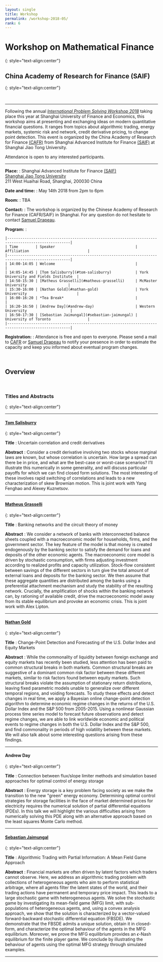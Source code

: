 ```yaml
---
layout: single
title: Workshop
permalink: /workshop-2018-05/
rank: 6
---
```

<style>
.flex-container {
  padding: 0;
  margin: 0;
  list-style: none;
  
  display: -webkit-box;
  display: -moz-box;
  display: -ms-flexbox;
  display: -webkit-flex;
  display: flex;
  
  -webkit-flex-flow: row wrap;
  justify-content: space-around;
  align-items: center;
}
.flex-item {
  padding: 0px;
  width: 20%;
  margin-top: 0px;
  
  text-align: center;
}
</style>




# Workshop on Mathematical Finance
{: style="text-align:center"}

## China Academy of Research for Finance (SAIF)
{: style="text-align:center"}

<br>
  
-----

Following the annual [*International Problem Solving Workshop 2018*](http://math.shufe.edu.cn/52/2b/c4144a86571/page.htm) taking place this year at Shanghai University of Finance and Economics, this workshop aims at presenting and exchanging ideas on modern quantitative financial questions.
It ranges from topics about algorithmic trading, energy markets, systemic risk and network, credit derivative pricing, to change point detection.
This event is organized by the China Academy of Research for Finance [(CAFR)](http://en.cafr.cn/About/Index.aspx) from Shanghai Advanced Institute for Finance [(SAIF)](http://en.saif.sjtu.edu.cn/) at Shanghai Jiao Tong University.

Attendance is open to any interested participants.






-----

**Place:** 
:   Shanghai Advanced Institute for Finance [(SAIF)](http://http://saif.sjtu.edu.cn/en)    
    [Shanghai Jiao Tong University](http://www.sjtu.edu.cn/)  
    211 West Huaihai Road, Shanghai, 200030 China

**Date and time:**
:   May 14th 2018 from 2pm to 6pm

**Room:**
:   TBA

**Contact:**
:   The workshop is organized by the Chinese Academy of Research for Finance (CAFR/SAIF) in Shanghai. For any question do not hesitate to contact [Samuel Drapeau](mailto:sdrapeau@saif.sjtu.edu.cn).

**Program:**
:      

    |---------------------------------------------------------------------------------------------------|
    | Time        | Speaker                                     | Affiliation                           |
    |---------------------------------------------------------------------------------------------------|
    | 14:00-14:05 | Welcome                                     |                                       |
    | 14:05-14:45 | [Tom Salisburry](#tom-salisburry)           | York University and Fields Institute  |
    | 14:50-15:30 | [Matheus Grasselli](#matheus-grasselli)     | McMaster University                   |
    | 15:30-16:00 | [Nathan Gold](#nathan-gold)                 | York University                       |
    | 16:00-16:20 | *Tea Break*                                 |                                       |
    | 16:20-16:50 | [Andrew Day](#andrew-day)                   | Western University                    |
    | 16:50-17:30 | [Sebastian Jaimungal](#sebastian-jaimungal) | University of Toronto                 |
    |---------------------------------------------------------------------------------------------------|


**Registration:**
:   Attendance is free and open to everyone. Please send a mail to [CAFR](mailto:cafr@saif.sjtu.edu.cn) or [Samuel Drapeau](mailto:sdrapeau@saif.sjtu.edu.cn) to notify your presence in order to estimate the capacity and keep you informed about eventual program changes.

<br>

## Overview



<br>

### Titles and Abstracts
{: style="text-align:center"}

-----

#### [Tom Salisburry](http://www.math.yorku.ca/~salt/)
{: style="text-align:center"}

**Title**
:    Uncertain correlation and credit derivatives

**Abstract**
:    Consider a credit derivative involving two stocks whose marginal laws are known, but whose correlation is uncertain. How large a spread can there be in price, and what are the best-case or worst-case scenarios? I’ll illustrate this numerically in some generality, and will discuss particular payoffs for which we can find closed form solutions. The most interesting of these involves rapid switching of correlations and leads to a new characterization of skew Brownian motion. This is joint work with Yang Fenghao and Alexey Kuznetsov. 


-----

#### [Matheus Grasselli](https://ms.mcmaster.ca/~grasselli/)
{: style="text-align:center"}

**Title**
:    Banking networks and the circuit theory of money 

**Abstract**
:    We consider a network of banks with interconnected balance sheets coupled with a macroeconomic model for households, firms, and the government sector. The key feature of the model is that money is created endogenously by the banking sector to satisfy the demand for loans and deposits of the other economic agents. The macroeconomic core model is driven by stochastic consumption, with firms adjusting investment according to realized profits and capacity utilization. Stock-flow consistent between savings of the different sectors in turn give the total amount of external loans and deposits for the banking sector. We then assume that these aggregate quantities are distributed among the banks using a preferential attachment mechanism and study the stability of the resulting network. Crucially, the amplification of shocks within the banking network can, by rationing of available credit, drive the macroeconomic model away from its stable equilibrium and provoke an economic crisis. This is joint work with Alex Lipton.  

-----

#### [Nathan Gold](http://nathangold.org/)
{: style="text-align:center"}

**Title**
:   Change-Point Detection and Forecasting of the U.S. Dollar Index and Equity Markets  

**Abstract**
:   While the commonality of liquidity between foreign exchange and equity markets has recently been studied, less attention has been paid to common structural breaks in both markets. Common structural breaks are suggestive of a dominant common risk factor between these different markets, similar to risk factors found between equity markets. Such structural breaks violate the assumption of stationary return distributions, leaving fixed parametric models unable to generalize over different temporal regions, and voiding forecasts. To study these effects and detect changes in real time, we apply a Bayesian online change-point detection algorithm to determine economic regime changes in the returns of the U.S. Dollar Index and the S\&P 500 from 2005-2015. Using a nonlinear Gaussian process time series model to forecast future observations and detect regime changes, we are able to link worldwide economic and political events to regime changes in both the U.S. Dollar Index and the S\&P 500, and find commonality in periods of high volatility between these markets. We will also talk about some interesting questions arising from these findings. 

-----

#### Andrew Day
{: style="text-align:center"}

**Title**
:   Connection between flux/slope limiter methods and simulation based approaches for optimal control of energy storage  

**Abstract**
:    Energy storage is a key problem facing society as we make the transition to the new "green" energy economy. Determining optimal control strategies for storage facilities in the face of market determined prices for electricity requires the numerical solution of partial differential equations (PDEs). In this talk we will highlight the various difficulties arising from numerically solving this PDE along with an alternative approach based on the least squares Monte Carlo method.

-----

#### [Sebastian Jaimungal](http://sebastian.statistics.utoronto.ca/)
{: style="text-align:center"}

**Title**
:    Algorithmic Trading with Partial Information:  A Mean Field Game Approach

**Abstract**
:    Financial markets are often driven by latent factors which traders cannot observe. Here, we address an algorithmic trading problem with collections of heterogeneous agents who aim to perform statistical arbitrage, where all agents filter the latent states of the world, and their trading actions have permanent and temporary price impact. This leads to a large stochastic game with heterogeneous agents. We solve the stochastic game by investigating its mean-field game (MFG) limit, with sub-populations of heterogeneous agents, and, using a convex analysis approach, we show that the solution is characterized by a vector-valued forward-backward stochastic differential equation (FBSDE). We demonstrate that the FBSDE admits a unique solution, obtain it in closed-form, and characterize the optimal behaviour of the agents in the MFG equilibrium. Moreover, we prove the MFG equilibrium provides an $\epsilon$-Nash equilibrium for the finite player game. We conclude by illustrating the behaviour of agents using the optimal MFG strategy through simulated examples.


-----


